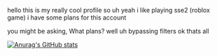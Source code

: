 hello this is my really cool profile 
so uh yeah i like playing sse2 (roblox game) 
i have some plans for this account 
 
 
 
 you might be asking, What plans?
 well uh bypassing filters
 ok thats all 

[![Anurag's GitHub stats](https://github-readme-stats.vercel.app/api?username=FalloutScript)](https://github.com/FalloutScript/github-readme-stats)


<!--
**FalloutScript/FalloutScript** is a ✨ _special_ ✨ repository because its `README.md` (this file) appears on your GitHub profile.

Here are some ideas to get you started:

- 🔭 I’m currently working on ...
- 🌱 I’m currently learning ...
- 👯 I’m looking to collaborate on ...
- 🤔 I’m looking for help with ...
- 💬 Ask me about ...
- 📫 How to reach me: ...
- 😄 Pronouns: ...
- ⚡ Fun fact: ...
-->
